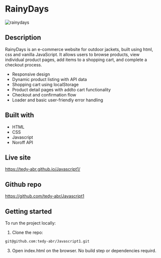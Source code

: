 # RainyDays

![rainydays](https://github.com/user-attachments/assets/02e8e233-ede7-4457-b362-8cdc8aa100bf)


## Description

RainyDays is an e-commerce website for outdoor jackets, built using html, css and vanilla JavaScript. It allows users to browse products, view individual product pages, add items to a shopping cart, and complete a checkout process.
- Responsive design
- Dynamic product listing with API data
- Shopping cart using localStorage
- Product detail pages with addto cart functionality
- Checkout and confirmation flow
- Loader and basic user-friendly error handling


## Built with

- HTML
- CSS
- Javascript
- Noroff API


## Live site

https://tedy-abr.github.io/Javascript1/


## Github repo

https://github.com/tedy-abr/Javascript1


## Getting started 

To run the project locally:
1. Clone the repo:
```bash
git@github.com:tedy-abr/Javascript1.git
```

3. Open index.html on the browser. No build step or dependencies requird.

